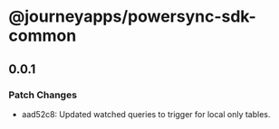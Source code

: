 # @journeyapps/powersync-sdk-common

## 0.0.1

### Patch Changes

- aad52c8: Updated watched queries to trigger for local only tables.
